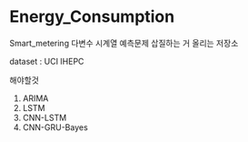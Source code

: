 # Energy_Consumption

Smart_metering 다변수 시계열 예측문제 삽질하는 거 올리는 저장소

dataset : UCI IHEPC

해야할것
1) ARIMA
2) LSTM
3) CNN-LSTM
4) CNN-GRU-Bayes

